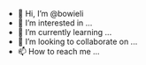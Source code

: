 - 👋 Hi, I’m @bowieli
- 👀 I’m interested in ...
- 🌱 I’m currently learning ...
- 💞️ I’m looking to collaborate on ...
- 📫 How to reach me ...

<!---
bowieli/bowieli is a ✨ special ✨ repository because its `README.md` (this file) appears on your GitHub profile.
You can click the Preview link to take a look at your changes.
--->
